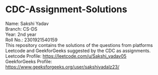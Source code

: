 # CDC-Assignment-Solutions
Name: Sakshi Yadav  
Branch: CS-DS  
Year: 2nd year  
Roll No.: 2301921540159  
This repository contains the solutions of the questions from platforms Leetcode and GeekforGeeks suggested by the CDC as assignments.  
Leetcode Profile: https://leetcode.com/u/Sakshi_yadav05  
GeekforGeeks Profile: https://www.geeksforgeeks.org/user/sakshiyadalz23/  
